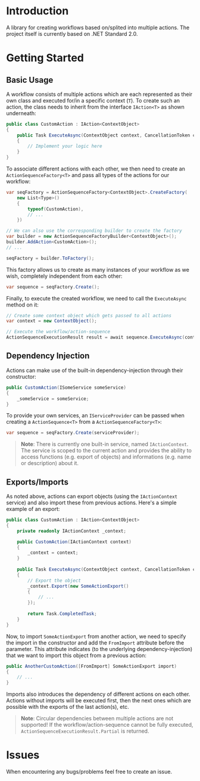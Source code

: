 # Introduction
A library for creating workflows based on/splited into multiple actions. The project itself is currently based on .NET Standard 2.0.

# Getting Started

## Basic Usage
A workflow consists of multiple actions which are each represented as their own class and executed for/in a specific context (`T`). To create such an action, the class needs to inherit from the interface `IAction<T>` as shown underneath:
```csharp
public class CustomAction : IAction<ContextObject>
{
    public Task ExecuteAsync(ContextObject context, CancellationToken cancellationToken)
    {
        // Implement your logic here
    }
}
```

To associate different actions with each other, we then need to create an `ActionSequenceFactory<T>` and pass all types of the actions for our workflow:
```csharp
var seqFactory = ActionSequenceFactory<ContextObject>.CreateFactory(
    new List<Type>()
    {
        typeof(CustomAction),
        // ...
    })

// We can also use the corresponding builder to create the factory
var builder = new ActionSequenceFactoryBuilder<ContextObject>();
builder.AddAction<CustomAction>();
// ...

seqFactory = builder.ToFactory();
```

This factory allows us to create as many instances of your workflow as we wish, completely independent from each other:
```csharp
var sequence = seqFactory.Create();
```

Finally, to execute the created workflow, we need to call the `ExecuteAsync` method on it:
```csharp
// Create some context object which gets passed to all actions
var context = new ContextObject();

// Execute the workflow/action-sequence
ActionSequenceExecutionResult result = await sequence.ExecuteAsync(context, CancellationToken.None);
```

## Dependency Injection
Actions can make use of the built-in dependency-injection through their constructor:
```csharp
public CustomAction(ISomeService someService)
{
    _someService = someService;
}
```

To provide your own services, an `IServiceProvider` can be passed when creating a `ActionSequence<T>` from a `ActionSequenceFactory<T>`:
```csharp
var sequence = seqFactory.Create(serviceProvider);
```

> **Note**: There is currently one built-in service, named `IActionContext`. The service is scoped to the current action and provides the ability to access functions (e.g. export of objects) and informations (e.g. name or description) about it.

## Exports/Imports
As noted above, actions can export objects (using the `IActionContext` service) and also import these from previous actions.
Here's a simple example of an export:
```csharp
public class CustomAction : IAction<ContextObject>
{
    private readonly IActionContext _context;

    public CustomAction(IActionContext context)
    {
        _context = context;
    }
    
    public Task ExecuteAsync(ContextObject context, CancellationToken cancellationToken)
    {
        // Export the object
        _context.Export(new SomeActionExport()
        {
            // ...
        });
        
        return Task.CompletedTask;
    }
}
```

Now, to import `SomeActionExport` from another action, we need to specify the import in the constructor and add the `FromImport` attribute before the parameter. This attribute indicates (to the underlying dependency-injection) that we want to import this object from a previous action:
```csharp
public AnotherCustomAction([FromImport] SomeActionExport import)
{
    // ...
}
```
Imports also introduces the dependency of different actions on each other. Actions without imports will be executed first, then the next ones which are possible with the exports of the last action(s), etc.

> **Note**: Circular dependencies between multiple actions are not supported! If the workflow/action-sequence cannot be fully executed, `ActionSequenceExecutionResult.Partial` is returned.

# Issues
When encountering any bugs/problems feel free to create an issue.